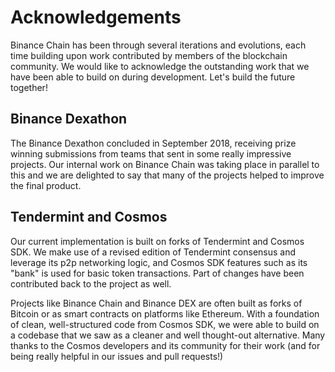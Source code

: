 # Acknowledgements

Binance Chain has been through several iterations and evolutions, each time building upon work contributed by members of the blockchain community. We would like to acknowledge the outstanding work that we have been able to build on during development. Let's build the future together!

## Binance Dexathon

The Binance Dexathon concluded in September 2018, receiving prize winning submissions from teams that sent in some really impressive projects. Our internal work on Binance Chain was taking place in parallel to this and we are delighted to say that many of the projects helped to improve the final product.

## Tendermint and Cosmos

Our current implementation is built on forks of Tendermint and Cosmos SDK. We make use of a revised edition of Tendermint consensus and leverage its p2p networking logic, and Cosmos SDK features such as its "bank" is used for basic token transactions. Part of changes have been contributed back to the project as well.

Projects like Binance Chain and Binance DEX are often built as forks of Bitcoin or as smart contracts on platforms like Ethereum. With a foundation of clean, well-structured code from Cosmos SDK, we were able to build on a codebase that we saw as a cleaner and well thought-out alternative. Many thanks to the Cosmos developers and its community for their work (and for being really helpful in our issues and pull requests!)
